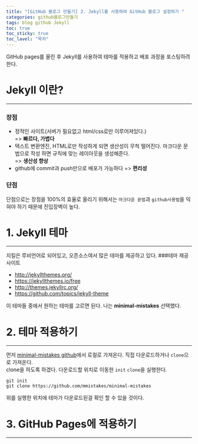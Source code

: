 ```yaml
---
title: "[GitHub 블로그 만들기] 2. Jekyll를 사용하여 GitHub 블로그 설정하기 "
categories: github블로그만들기
tags: blog github Jekyll
toc: true
toc_sticky: true
toc_lavel: "목차"
---
```


GitHub pages를 올린 후 Jekyll를 사용하여 테마를 적용하고 배포 과정을 포스팅하려 한다.  

# Jekyll 이란?
---
### 장점
* 정적인 사이트(서버가 필요없고 html/css로만 이루어져있다.)  
=> __빠르다, 가볍다__
* 텍스트 변환엔진, HTML로만 작성하게 되면 생산성이 무척 떨어진다. 마크다운 문법으로 작성 하면 규칙에 맞는 레이아웃을 생성해준다.  
=> __생산성 향상__  
* github에 commit과 push만으로 배포가 가능하다
=> __편리성__

### 단점
단점으로는 장점을 100%의 효율로 올리기 위해서는 `마크다운 문법`과 `github사용법`을 익혀야 하기 때문에
진입장벽이 높다.

# 1. Jekyll 테마
---
지킬은 루비언어로 되어있고, 오픈소스여서 많은 테마를 제공하고 있다.
###테마 제공 사이트
 * http://jekyllthemes.org/
 * https://jekyllthemes.io/free
 * http://themes.jekyllrc.org/
 * https://github.com/topics/jekyll-theme  

이 테마들 중에서 원하는 테마를 고르면 된다. 나는 __minimal-mistakes__ 선택했다.

# 2. 테마 적용하기
---
먼저 [minimal-mistakes github](https://github.com/mmistakes/minimal-mistakes)에서 로컬로 가져온다.
직접 다운로드하거나 `clone`으로 가져온다.  
clone을 하도록 하겠다.
다운로드할 위치로 이동한 `init` `clone`을 실행한다.
```
git init
git clone https://github.com/mmistakes/minimal-mistakes
```
위를 실행한 위치에 테마가 다운로드된걸 확인 할 수 있을 것이다.

# 3. GitHub Pages에 적용하기
---
